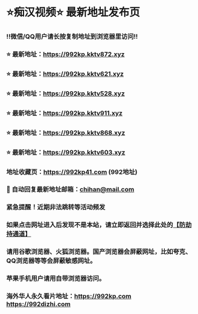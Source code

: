 # ⭐️痴汉视频⭐️ 最新地址发布页

### ‼️微信/QQ用户请长按复制地址到浏览器里访问‼️

### ⭐️ 最新地址：https://992kp.kktv872.xyz

### ⭐️ 最新地址：https://992kp.kktv621.xyz

### ⭐️ 最新地址：https://992kp.kktv528.xyz

### ⭐️ 最新地址：https://992kp.kktv911.xyz

### ⭐️ 最新地址：https://992kp.kktv868.xyz

### ⭐️ 最新地址：https://992kp.kktv603.xyz



### 地址收藏页：https://992kp41.com (992地址)
### 📧 自动回复最新地址邮箱：chihan@mail.com
### 紧急提醒！近期非法跳转等活动频发
### 如果点击网址进入后发现不是本站，请立即返回并选择此处的[【防劫持通道】](https://23.224.130.222:7583)
### 请用谷歌浏览器、火狐浏览器。国产浏览器会屏蔽网址，比如夸克、QQ浏览器等等会屏蔽敏感网址。
### 苹果手机用户请用自带浏览器访问。
### 海外华人永久看片地址：https://992kp.com  https://992dizhi.com
